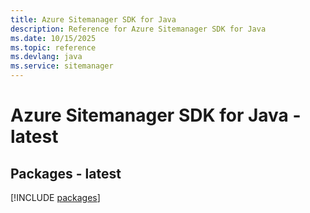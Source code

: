 ```yaml
---
title: Azure Sitemanager SDK for Java
description: Reference for Azure Sitemanager SDK for Java
ms.date: 10/15/2025
ms.topic: reference
ms.devlang: java
ms.service: sitemanager
---
```

# Azure Sitemanager SDK for Java - latest
## Packages - latest
[!INCLUDE [packages](sitemanager-index.md)]
